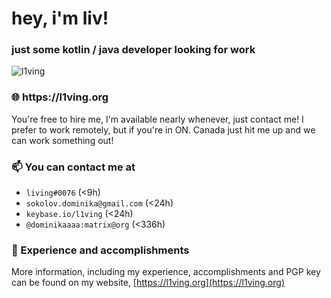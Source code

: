 <h1 align="left">hey, i'm liv!</h1>
<h3 align="left">just some kotlin / java developer looking for work</h3>
<img src="https://camo.githubusercontent.com/d5c6062799de04b7f04f820698c3539c64c9d080/68747470733a2f2f6b6f6d617265762e636f6d2f67687076632f3f757365726e616d653d6c3176696e67" alt="l1ving"/><h3 align="left">🌐 https://l1ving.org</h3>

You're free to hire me, I'm available nearly whenever, just contact me! I prefer to work remotely, but if you're in ON. Canada just hit me up and we can work something out!

### 📫 You can contact me at
  - `living#0076` (<9h)
  - `sokolov.dominika@gmail.com` (<24h)
  - `keybase.io/l1ving` (<24h)
  - `@dominikaaaa:matrix@org` (<336h)

### 🚀 Experience and accomplishments

More information, including my experience, accomplishments and PGP key can be found on my website, [https://l1ving.org](https://l1ving.org)
